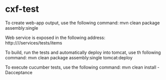 cxf-test
========
To create web-app output, use the following command:
mvn clean package assembly:single

Web service is exposed in the following address:
http://<server-address>/<application-context>/services/tests/items

To build, run the tests and automatically deploy into tomcat, use th following command:
mvn clean package assembly:single tomcat:deploy

To execute cucumber tests, use the following command:
mvn clean install -Dacceptance
